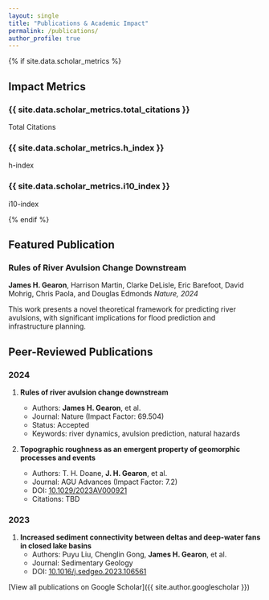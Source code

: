 ```yaml
---
layout: single
title: "Publications & Academic Impact"
permalink: /publications/
author_profile: true
---
```


{% if site.data.scholar_metrics %}
## Impact Metrics
<div class="metrics-container">
  <div class="metric-box">
    <h3>{{ site.data.scholar_metrics.total_citations }}</h3>
    <p>Total Citations</p>
  </div>
  <div class="metric-box">
    <h3>{{ site.data.scholar_metrics.h_index }}</h3>
    <p>h-index</p>
  </div>
  <div class="metric-box">
    <h3>{{ site.data.scholar_metrics.i10_index }}</h3>
    <p>i10-index</p>
  </div>
</div>
{% endif %}

## Featured Publication

### Rules of River Avulsion Change Downstream

**James H. Gearon**, Harrison Martin, Clarke DeLisle, Eric Barefoot, David Mohrig, Chris Paola, and Douglas Edmonds *Nature, 2024*

This work presents a novel theoretical framework for predicting river avulsions, with significant implications for flood prediction and infrastructure planning.

## Peer-Reviewed Publications

### 2024

1. **Rules of river avulsion change downstream**
   - Authors: **James H. Gearon**, et al.
   - Journal: Nature (Impact Factor: 69.504)
   - Status: Accepted
   - Keywords: river dynamics, avulsion prediction, natural hazards

2. **Topographic roughness as an emergent property of geomorphic processes and events**
   - Authors: T. H. Doane, **J. H. Gearon**, et al.
   - Journal: AGU Advances (Impact Factor: 7.2)
   - DOI: [10.1029/2023AV000921](https://doi.org/10.1029/2023AV000921)
   - Citations: TBD

### 2023

1. **Increased sediment connectivity between deltas and deep-water fans in closed lake basins**
   - Authors: Puyu Liu, Chenglin Gong, **James H. Gearon**, et al.
   - Journal: Sedimentary Geology
   - DOI: [10.1016/j.sedgeo.2023.106561](https://doi.org/10.1016/j.sedgeo.2023.106561)

[View all publications on Google Scholar]({{ site.author.googlescholar }})
